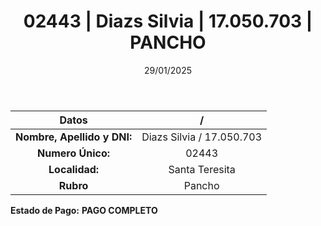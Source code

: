 ﻿---
title: 02443 | Diazs Silvia | 17.050.703 | PANCHO
date: 29/01/2025
draft: false
tags: ['santa-teresita', 'titular', 'pancho']
---

|          **Datos**          |  /  |
|:---------------------------:|:---:|
| **Nombre, Apellido y DNI:** | Diazs Silvia / 17.050.703 |
|      **Numero Único:**      | 02443 |
|        **Localidad:**       | Santa Teresita |
|          **Rubro**          | Pancho |

**Estado de Pago:** **PAGO COMPLETO**
